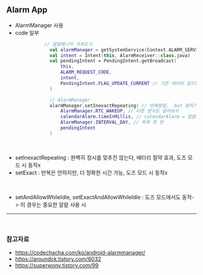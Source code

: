 ## Alarm App

- AlarmManager 사용
- code 일부
```kotlin
              // 알람매니저 가져오기
                val alarmManager = getSystemService(Context.ALARM_SERVICE) as AlarmManager
                val intent = Intent(this, AlarmReceiver::class.java)
                val pendingIntent = PendingIntent.getBroadcast(
                    this,
                    ALARM_REQUEST_CODE,
                    intent,
                    PendingIntent.FLAG_UPDATE_CURRENT // 기존 데이터 있으면 새로운 것으로 업데이트
                )

                // AlarmManager
                alarmManager.setInexactRepeating( // 반복알람,  but 잠자기 모드에서는 울리지 않음!!
                    AlarmManager.RTC_WAKEUP, // 다른 방식도 알아보자
                    calendarAlarm.timeInMillis, // calendarAlarm = 알람 설정 시간
                    AlarmManager.INTERVAL_DAY, // 하루 한 번
                    pendingIntent
                )
```

<br>

- setInexactRepeating : 완벽히 정시를 맞추진 않는다, 배터리 절약 효과, 도즈 모드 시 동작x
- setExact : 반복은 안하지만, 더 정확한 시간 가능, 도즈 모드 시 동작x
<br>

- setAndAllowWhileIdle, setExactAndAllowWhileIdle : 도즈 모드에서도 동작-> 이 경우는 중요한 알람 사용 시


---
<br>

### 참고자료
- https://codechacha.com/ko/android-alarmmanager/
- https://aroundck.tistory.com/6032
- https://superwony.tistory.com/99

<br>

